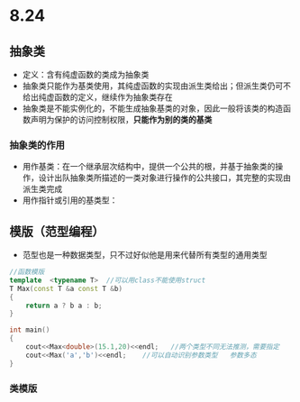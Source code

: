 # 8.24
## 抽象类
- 定义：含有纯虚函数的类成为抽象类
- 抽象类只能作为基类使用，其纯虚函数的实现由派生类给出；但派生类仍可不给出纯虚函数的定义，继续作为抽象类存在
- 抽象类是不能实例化的，不能生成抽象基类的对象，因此一般将该类的构造函数声明为保护的访问控制权限，**只能作为别的类的基类**
### 抽象类的作用
- 用作基类：在一个继承层次结构中，提供一个公共的根，并基于抽象类的操作，设计出队抽象类所描述的一类对象进行操作的公共接口，其完整的实现由派生类完成
- 用作指针或引用的基类型：
## 模版（范型编程）
- 范型也是一种数据类型，只不过好似他是用来代替所有类型的通用类型
```c++
//函数模版
template  <typename T>  //可以用class不能使用struct
T Max(const T &a const T &b)
{
	return a ? b a : b;
}

int main()
{
	cout<<Max<double>(15.1,20)<<endl;   //两个类型不同无法推测，需要指定
	cout<<Max('a','b')<<endl;    //可以自动识别参数类型   参数多态
}
```
### 类模版
